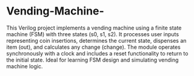 # Vending-Machine-

This Verilog project implements a vending machine using a finite state machine (FSM) with three states (s0, s1, s2). It processes user inputs representing coin insertions, determines the current state, dispenses an item (out), and calculates any change (change). The module operates synchronously with a clock and includes a reset functionality to return to the initial state. Ideal for learning FSM design and simulating vending machine logic.
